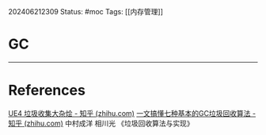 202406212309
Status: #moc
Tags: [[内存管理]]
# GC

---
# References
[UE4 垃圾收集大杂烩 - 知乎 (zhihu.com)](https://zhuanlan.zhihu.com/p/219588301)
[一文搞懂七种基本的GC垃圾回收算法 - 知乎 (zhihu.com)](https://zhuanlan.zhihu.com/p/690601125)
中村成洋 相川光 《垃圾回收算法与实现》
